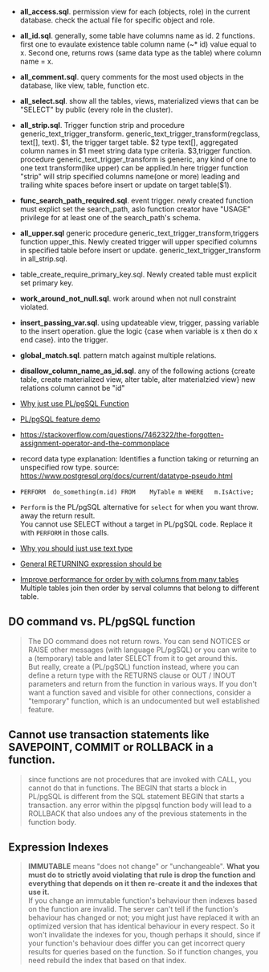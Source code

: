 
* **all_access.sql**. permission view for each (objects, role) in the current database. check the actual file for specific object and role.

* **all_id.sql**. generally, some table have columns name as id. 2 functions. first one to evaulate existence table column name (~* id) value equal to x. Second one, returns rows (same data type as the table) where column name = x. 

* **all_comment.sql**. query comments for the most used objects in the database, like view, table, function etc.

* **all_select.sql**. show all the tables, views, materialized views that can be "SELECT" by public (every role in the cluster).

* **all_strip.sql**. Trigger function strip and procedure generic_text_trigger_transform. generic_text_trigger_transform(regclass, text[], text). $1, the trigger target table. $2 type text[], aggregated column names in $1 meet string data type criteria. $3,trigger function. procedure generic_text_trigger_transform is  generic, any kind of one to one text transform(like upper) can be applied.In here trigger function "strip" will strip specified columns name(one or more) leading and trailing white spaces before insert or update on target table($1).
* **func_search_path_required.sql**. event trigger. newly created function must explict set the search_path, aslo function creator have "USAGE" privilege for at least one of the search_path's schema.

* **all_upper.sql** generic procedure generic_text_trigger_transform,triggers function upper_this. Newly created trigger will upper specified  columns in specified table before insert or update. generic_text_trigger_transform in all_strip.sql.
* table_create_require_primary_key.sql. Newly created table must explicit set primary key.
* **work_around_not_null.sql**. work around when not null constraint violated.
* **insert_passing_var.sql**.    using updateable view, trigger, passing variable to the insert operation. glue the logic {case when variable is x then do x end case}. into the trigger.
* **global_match.sql**. pattern match against multiple relations.
* **disallow_column_name_as_id.sql**. any of the following actions {create table, create materialized view, alter table, alter materialzied view} new relations column cannot be "id"
* [Why just use PL/pgSQL Function](https://stackoverflow.com/questions/7510092/what-are-the-pros-and-cons-of-performing-calculations-in-sql-vs-in-your-applica/7518619#7518619)      
* [PL/pgSQL feature demo](https://stackoverflow.com/questions/7945932/how-to-return-result-of-a-select-inside-a-function-in-postgresql/7945958#7945958)           
* https://stackoverflow.com/questions/7462322/the-forgotten-assignment-operator-and-the-commonplace
* record data type explanation: Identifies a function taking or returning an unspecified row type. source: https://www.postgresql.org/docs/current/datatype-pseudo.html                
*  `PERFORM  do_something(m.id) FROM    MyTable m WHERE   m.IsActive;`
* `Perform`  is the PL/pgSQL alternative for `select` for when you want throw.
away the return result.   
 You cannot use SELECT without a target in PL/pgSQL code. Replace it with `PERFORM` in those calls. 
* [Why you should just use text type](https://stackoverflow.com/questions/10758149/cast-produces-returned-type-character-varying-does-not-match-expected-type-char)
* [General RETURNING expression should be](https://stackoverflow.com/questions/40864464/postgresql-pgadmin-error-return-cannot-have-a-parameter-in-function-returning-s)             
* [Improve performance for order by with columns from many tables](https://dba.stackexchange.com/questions/112679/improve-performance-for-order-by-with-columns-from-many-tables/112680#112680) Multiple tables join then order by serval columns that belong to different table.     

## DO command vs. PL/pgSQL function
> The DO command does not return rows. You can send NOTICES or RAISE other messages (with language PL/pgSQL) or you can write to a (temporary) table and later SELECT from it to get around this.           
>But really, create a (PL/pgSQL) function instead, where you can define a return type with the RETURNS clause or OUT / INOUT parameters and return from the function in various ways.
> If you don't want a function saved and visible for other connections, consider a "temporary" function, which is an undocumented but well established feature.

## Cannot use transaction statements like SAVEPOINT, COMMIT or ROLLBACK in a function.
>  since functions are not procedures that are invoked with CALL, you cannot do that in functions.
The BEGIN that starts a block in PL/pgSQL is different from the SQL statement BEGIN that starts a transaction.
any error within the plpgsql function body will lead to a ROLLBACK that also undoes any of the previous statements in the function body.

## Expression Indexes 
>**IMMUTABLE** means "does not change" or "unchangeable". **What you must do to
> strictly avoid violating that rule is drop the function and everything that
> depends on it then re-create it and the indexes that use it.**                                            
> If you change an immutable function's behaviour then indexes based on the function are invalid. The server can't tell if the function's behaviour has  changed or not; you might just have replaced it with an optimized version that has identical behaviour in every respect. So it won't invalidate the indexes for you, though perhaps it should, since if your function's behaviour does differ you can get incorrect query results for queries based on the function. So if function changes, you need rebuild the index that based on that index.                     